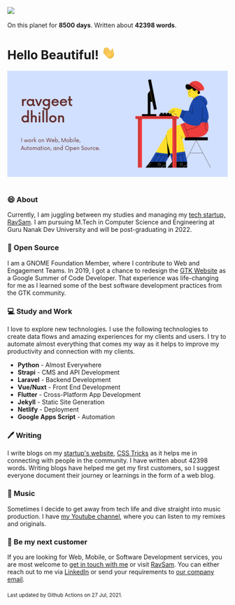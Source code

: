 ![](https://komarev.com/ghpvc/?username=ravgeetdhillon)

On this planet for **8500 days**. Written about **42398 words**.

# Hello Beautiful! <img src="assets/wave.gif" width="32px">

<img src="assets/banner.png" style="margin-bottom:16px;">

### 😄 About

Currently, I am juggling between my studies and managing my [tech startup, RavSam](https://www.ravsam.in/). I am pursuing M.Tech in Computer Science and Engineering at Guru Nanak Dev University and will be post-graduating in 2022.

### 🙏 Open Source

I am a GNOME Foundation Member, where I contribute to Web and Engagement Teams. In 2019, I got a chance to redesign the [GTK Website](https://www.gtk.org/) as a Google Summer of Code Developer. That experience was life-changing for me as I learned some of the best software development practices from the GTK community.

### 💻 Study and Work

I love to explore new technologies. I use the following technologies to create data flows and amazing experiences for my clients and users. I try to automate almost everything that comes my way as it helps to improve my productivity and connection with my clients.

- **Python** - Almost Everywhere
- **Strapi** - CMS and API Development
- **Laravel** - Backend Development
- **Vue/Nuxt** - Front End Development
- **Flutter** - Cross-Platform App Development
- **Jekyll** - Static Site Generation
- **Netlify** - Deployment
- **Google Apps Script** - Automation

### 🖊️ Writing

I write blogs on my [startup's website](https://www.ravsam.in/blog/), [CSS Tricks](https://css-tricks.com/author/ravgeetdhillon/) as it helps me in connecting with people in the community. I have written about 42398 words. Writing blogs have helped me get my first customers, so I suggest everyone document their journey or learnings in the form of a web blog.

### 🎹 Music

Sometimes I decide to get away from tech life and dive straight into music production. I have [my Youtube channel](https://youtube.com/ravdmusic), where you can listen to my remixes and originals.

### 🤝 Be my next customer

If you are looking for Web, Mobile, or Software Development services, you are most welcome to [get in touch with me](mailto:ravgeetdhillon@gmail.com) or visit [RavSam](https://www.ravsam.in/). You can either reach out to me via [LinkedIn](https://www.linkedin.com/in/ravgeetdhillon/) or send your requirements to [our company email](mailto:info@ravsam.in).

<sub>Last updated by Github Actions on 27 Jul, 2021.</sub>
